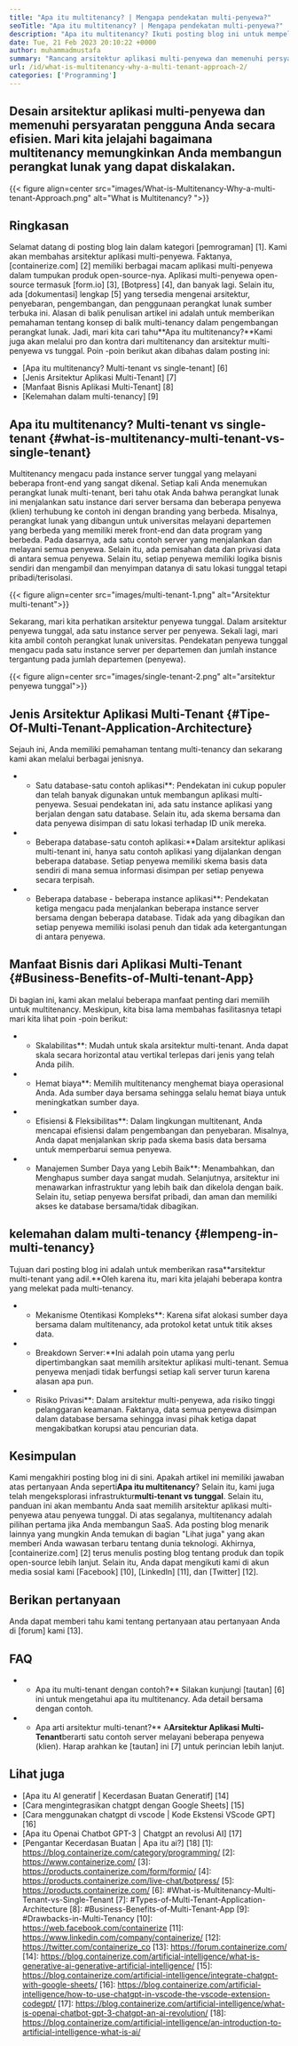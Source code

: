 ```yaml
---
title: "Apa itu multitenancy? | Mengapa pendekatan multi-penyewa?" 
seoTitle: "Apa itu multitenancy? | Mengapa pendekatan multi-penyewa?" 
description: "Apa itu multitenancy? Ikuti posting blog ini untuk mempelajari konsep aktual di balik multi-tenancy dan mulai membangun aplikasi multi-tenant yang dapat diskalakan." 
date: Tue, 21 Feb 2023 20:10:22 +0000
author: muhammadmustafa
summary: "Rancang arsitektur aplikasi multi-penyewa dan memenuhi persyaratan pengguna Anda secara efisien. Mari kita jelajahi bagaimana multitenancy memungkinkan Anda membangun perangkat lunak yang dapat diskalakan." 
url: /id/what-is-multitenancy-why-a-multi-tenant-approach-2/
categories: ['Programming']
---
```


## Desain arsitektur aplikasi multi-penyewa dan memenuhi persyaratan pengguna Anda secara efisien. Mari kita jelajahi bagaimana multitenancy memungkinkan Anda membangun perangkat lunak yang dapat diskalakan.

{{< figure align=center src="images/What-is-Multitenancy-Why-a-multi-tenant-Approach.png" alt="What is Multitenancy? ">}}


## Ringkasan
Selamat datang di posting blog lain dalam kategori [pemrograman] [1]. Kami akan membahas arsitektur aplikasi multi-penyewa. Faktanya, [containerize.com] [2] memiliki berbagai macam aplikasi multi-penyewa dalam tumpukan produk open-source-nya. Aplikasi multi-penyewa open-source termasuk [form.io] [3], [Botpress] [4], dan banyak lagi. Selain itu, ada [dokumentasi] lengkap [5] yang tersedia mengenai arsitektur, penyebaran, pengembangan, dan penggunaan perangkat lunak sumber terbuka ini. Alasan di balik penulisan artikel ini adalah untuk memberikan pemahaman tentang konsep di balik multi-tenancy dalam pengembangan perangkat lunak. Jadi, mari kita cari tahu**Apa itu multitenancy?**Kami juga akan melalui pro dan kontra dari multitenancy dan arsitektur multi-penyewa vs tunggal.
Poin -poin berikut akan dibahas dalam posting ini:
  * [Apa itu multitenancy? Multi-tenant vs single-tenant] [6]
  * [Jenis Arsitektur Aplikasi Multi-Tenant] [7]
  * [Manfaat Bisnis Aplikasi Multi-Tenant] [8]
  * [Kelemahan dalam multi-tenancy] [9]

## Apa itu multitenancy? Multi-tenant vs single-tenant {#what-is-multitenancy-multi-tenant-vs-single-tenant}
Multitenancy mengacu pada instance server tunggal yang melayani beberapa front-end yang sangat dikenal. Setiap kali Anda menemukan perangkat lunak multi-tenant, beri tahu otak Anda bahwa perangkat lunak ini menjalankan satu instance dari server bersama dan beberapa penyewa (klien) terhubung ke contoh ini dengan branding yang berbeda.
Misalnya, perangkat lunak yang dibangun untuk universitas melayani departemen yang berbeda yang memiliki merek front-end dan data program yang berbeda. Pada dasarnya, ada satu contoh server yang menjalankan dan melayani semua penyewa. Selain itu, ada pemisahan data dan privasi data di antara semua penyewa. Selain itu, setiap penyewa memiliki logika bisnis sendiri dan mengambil dan menyimpan datanya di satu lokasi tunggal tetapi pribadi/terisolasi.

{{< figure align=center src="images/multi-tenant-1.png" alt="Arsitektur multi-tenant">}}

Sekarang, mari kita perhatikan arsitektur penyewa tunggal. Dalam arsitektur penyewa tunggal, ada satu instance server per penyewa. Sekali lagi, mari kita ambil contoh perangkat lunak universitas. Pendekatan penyewa tunggal mengacu pada satu instance server per departemen dan jumlah instance tergantung pada jumlah departemen (penyewa).

{{< figure align=center src="images/single-tenant-2.png" alt="arsitektur penyewa tunggal">}}


## Jenis Arsitektur Aplikasi Multi-Tenant {#Tipe-Of-Multi-Tenant-Application-Architecture}
Sejauh ini, Anda memiliki pemahaman tentang multi-tenancy dan sekarang kami akan melalui berbagai jenisnya.
* * Satu database-satu contoh aplikasi**: Pendekatan ini cukup populer dan telah banyak digunakan untuk membangun aplikasi multi-penyewa. Sesuai pendekatan ini, ada satu instance aplikasi yang berjalan dengan satu database. Selain itu, ada skema bersama dan data penyewa disimpan di satu lokasi terhadap ID unik mereka.
* * Beberapa database-satu contoh aplikasi:**Dalam arsitektur aplikasi multi-tenant ini, hanya satu contoh aplikasi yang dijalankan dengan beberapa database. Setiap penyewa memiliki skema basis data sendiri di mana semua informasi disimpan per setiap penyewa secara terpisah.
* * Beberapa database - beberapa instance aplikasi**: Pendekatan ketiga mengacu pada menjalankan beberapa instance server bersama dengan beberapa database. Tidak ada yang dibagikan dan setiap penyewa memiliki isolasi penuh dan tidak ada ketergantungan di antara penyewa.

## Manfaat Bisnis dari Aplikasi Multi-Tenant {#Business-Benefits-of-Multi-tenant-App}
Di bagian ini, kami akan melalui beberapa manfaat penting dari memilih untuk multitenancy. Meskipun, kita bisa lama membahas fasilitasnya tetapi mari kita lihat poin -poin berikut:
* * Skalabilitas**: Mudah untuk skala arsitektur multi-tenant. Anda dapat skala secara horizontal atau vertikal terlepas dari jenis yang telah Anda pilih.
* * Hemat biaya**: Memilih multitenancy menghemat biaya operasional Anda. Ada sumber daya bersama sehingga selalu hemat biaya untuk meningkatkan sumber daya.
* * Efisiensi & Fleksibilitas**: Dalam lingkungan multitenant, Anda mencapai efisiensi dalam pengembangan dan penyebaran. Misalnya, Anda dapat menjalankan skrip pada skema basis data bersama untuk memperbarui semua penyewa.
* * Manajemen Sumber Daya yang Lebih Baik**: Menambahkan, dan Menghapus sumber daya sangat mudah. Selanjutnya, arsitektur ini menawarkan infrastruktur yang lebih baik dan dikelola dengan baik. Selain itu, setiap penyewa bersifat pribadi, dan aman dan memiliki akses ke database bersama/tidak dibagikan.

## kelemahan dalam multi-tenancy {#lempeng-in-multi-tenancy}
Tujuan dari posting blog ini adalah untuk memberikan rasa**arsitektur multi-tenant yang adil.**Oleh karena itu, mari kita jelajahi beberapa kontra yang melekat pada multi-tenancy.
* * Mekanisme Otentikasi Kompleks**: Karena sifat alokasi sumber daya bersama dalam multitenancy, ada protokol ketat untuk titik akses data.
* * Breakdown Server:**Ini adalah poin utama yang perlu dipertimbangkan saat memilih arsitektur aplikasi multi-tenant. Semua penyewa menjadi tidak berfungsi setiap kali server turun karena alasan apa pun.
* * Risiko Privasi**: Dalam arsitektur multi-penyewa, ada risiko tinggi pelanggaran keamanan. Faktanya, data semua penyewa disimpan dalam database bersama sehingga invasi pihak ketiga dapat mengakibatkan korupsi atau pencurian data.

## Kesimpulan
Kami mengakhiri posting blog ini di sini. Apakah artikel ini memiliki jawaban atas pertanyaan Anda seperti**Apa itu multitenancy**? Selain itu, kami juga telah mengeksplorasi infrastruktur**multi-tenant vs tunggal**. Selain itu, panduan ini akan membantu Anda saat memilih arsitektur aplikasi multi-penyewa atau penyewa tunggal. Di atas segalanya, multitenancy adalah pilihan pertama jika Anda membangun SaaS. Ada posting blog menarik lainnya yang mungkin Anda temukan di bagian "Lihat juga" yang akan memberi Anda wawasan terbaru tentang dunia teknologi.
Akhirnya, [containerize.com] [2] terus menulis posting blog tentang produk dan topik open-source lebih lanjut. Selain itu, Anda dapat mengikuti kami di akun media sosial kami [Facebook] [10], [LinkedIn] [11], dan [Twitter] [12].

## Berikan pertanyaan
Anda dapat memberi tahu kami tentang pertanyaan atau pertanyaan Anda di [forum] kami [13].

## FAQ
* * Apa itu multi-tenant dengan contoh?**
Silakan kunjungi [tautan] [6] ini untuk mengetahui apa itu multitenancy. Ada detail bersama dengan contoh.
* * Apa arti arsitektur multi-tenant?**
A**Arsitektur Aplikasi Multi-Tenant**berarti satu contoh server melayani beberapa penyewa (klien). Harap arahkan ke [tautan] ini [7] untuk perincian lebih lanjut.

## Lihat juga
  * [Apa itu AI generatif | Kecerdasan Buatan Generatif] [14]
  * [Cara mengintegrasikan chatgpt dengan Google Sheets] [15]
  * [Cara menggunakan chatgpt di vscode | Kode Ekstensi VScode GPT] [16]
  * [Apa itu Openai Chatbot GPT-3 | Chatgpt an revolusi AI] [17]
  * [Pengantar Kecerdasan Buatan | Apa itu ai?] [18]
[1]: https://blog.containerize.com/category/programming/
[2]: https://www.containerize.com/
[3]: https://products.containerize.com/form/formio/
[4]: https://products.containerize.com/live-chat/botpress/
[5]: https://products.containerize.com/
[6]: #What-is-Multitenancy-Multi-Tenant-vs-Single-Tenant
[7]: #Types-of-Multi-Tenant-Application-Architecture
[8]: #Business-Benefits-of-Multi-Tenant-App
[9]: #Drawbacks-in-Multi-Tenancy
[10]: https://web.facebook.com/containerize
[11]: https://www.linkedin.com/company/containerize/
[12]: https://twitter.com/containerize_co
[13]: https://forum.containerize.com/
[14]: https://blog.containerize.com/artificial-intelligence/what-is-generative-ai-generative-artificial-intelligence/
[15]: https://blog.containerize.com/artificial-intelligence/integrate-chatgpt-with-google-sheets/
[16]: https://blog.containerize.com/artificial-intelligence/how-to-use-chatgpt-in-vscode-the-vscode-extension-codegpt/
[17]: https://blog.containerize.com/artificial-intelligence/what-is-openai-chatbot-gpt-3-chatgpt-an-ai-revolution/
[18]: https://blog.containerize.com/artificial-intelligence/an-introduction-to-artificial-intelligence-what-is-ai/
